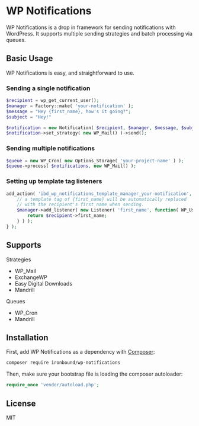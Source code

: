 # WP Notifications
WP Notifications is a drop in framework for sending notifications with WordPress. It supports multiple sending strategies and batch processing via queues.

## Basic Usage

WP Notifications is easy, and straightforward to use.

### Sending a single notification

````php
$recipient = wp_get_current_user();
$manager = Factory::make( 'your-notification' );
$message = "Hey {first_name}, how's it going?";
$subject = "Hey!"

$notification = new Notification( $recipient, $manager, $message, $subject );
$notification->set_strategy( new WP_Mail() )->send();
````

### Sending multiple notifications

````php
$queue = new WP_Cron( new Options_Storage( 'your-project-name' ) );
$queue->process( $notifications, new WP_Mail() );
````

### Setting up template tag listeners
````php
add_action( 'ibd_wp_notifications_template_manager_your-notification', function( Manager $manager ) {
    // a template tag of {first_name} will be automatically replaced
    // with the recipient's first name when sending.
    $manager->add_listener( new Listener( 'first_name', function( WP_User $recipient ) {
        return $recipient->first_name;
    } ) );
} );

````

## Supports
Strategies
 - WP_Mail
 - ExchangeWP
 - Easy Digital Downloads
 - Mandrill

Queues
 - WP_Cron
 - Mandrill

## Installation

First, add WP Notifications as a dependency with [Composer](http://getcomposer.org):

````bash
composer require ironbound/wp-notifications
````

Then, make sure your bootstrap file is loading the composer autoloader:

```php
require_once 'vendor/autoload.php';
```

## License
MIT
